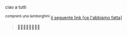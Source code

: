 ciao a tutti

<sup> comprerò una lamborghini</sup>
<ins> 
il seguente link [ce l'abbiamo fatta]
>👨‍🦰👩‍🦱💥💥💥💥
